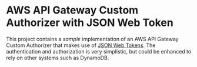 # AWS API Gateway Custom Authorizer with JSON Web Token

This project contains a *sample* implementation of an AWS API Gateway Custom Authorizer that makes use of [JSON Web Tokens](http://jwt.io).  The authentication and authorization is very simplistic, but could be enhanced to rely on other systems such as DynamoDB.
